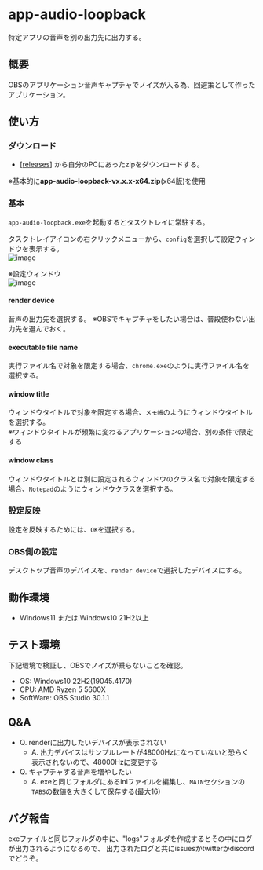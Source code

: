# app-audio-loopback

特定アプリの音声を別の出力先に出力する。

## 概要

OBSのアプリケーション音声キャプチャでノイズが入る為、回避策として作ったアプリケーション。

## 使い方

### ダウンロード

- [[releases](https://github.com/ndekopon/app-audio-loopback/releases)] から自分のPCにあったzipをダウンロードする。

※基本的に**app-audio-loopback-vx.x.x-x64.zip**(x64版)を使用

### 基本

`app-audio-loopback.exe`を起動するとタスクトレイに常駐する。

タスクトレイアイコンの右クリックメニューから、`config`を選択して設定ウィンドウを表示する。  
![image](https://github.com/ndekopon/app-audio-loopback/assets/92087784/7583911b-3a9f-4d9b-9618-def4b06efde2)

※設定ウィンドウ  
![image](https://github.com/ndekopon/app-audio-loopback/assets/92087784/9adb06d2-d051-490b-9b30-6cd71ecf30b5)


#### render device

音声の出力先を選択する。
※OBSでキャプチャをしたい場合は、普段使わない出力先を選んでおく。


#### executable file name

実行ファイル名で対象を限定する場合、`chrome.exe`のように実行ファイル名を選択する。


#### window title

ウィンドウタイトルで対象を限定する場合、`メモ帳`のようにウィンドウタイトルを選択する。  
※ウィンドウタイトルが頻繁に変わるアプリケーションの場合、別の条件で限定する


#### window class

ウィンドウタイトルとは別に設定されるウィンドウのクラス名で対象を限定する場合、`Notepad`のようにウィンドウクラスを選択する。


### 設定反映

設定を反映するためには、`OK`を選択する。


### OBS側の設定

デスクトップ音声のデバイスを、`render device`で選択したデバイスにする。

## 動作環境

- Windows11 または Windows10 21H2以上

## テスト環境

下記環境で検証し、OBSでノイズが乗らないことを確認。

- OS: Windows10 22H2(19045.4170)
- CPU: AMD Ryzen 5 5600X
- SoftWare: OBS Studio 30.1.1

## Q&A

* Q. renderに出力したいデバイスが表示されない
    * A. 出力デバイスはサンプルレートが48000Hzになっていないと恐らく表示されないので、48000Hzに変更する
* Q. キャプチャする音声を増やしたい
    * A. exeと同じフォルダにあるiniファイルを編集し、`MAIN`セクションの`TABS`の数値を大きくして保存する(最大16)

## バグ報告

exeファイルと同じフォルダの中に、"logs"フォルダを作成するとその中にログが出力されるようになるので、
出力されたログと共にissuesかtwitterかdiscordでどうぞ。

